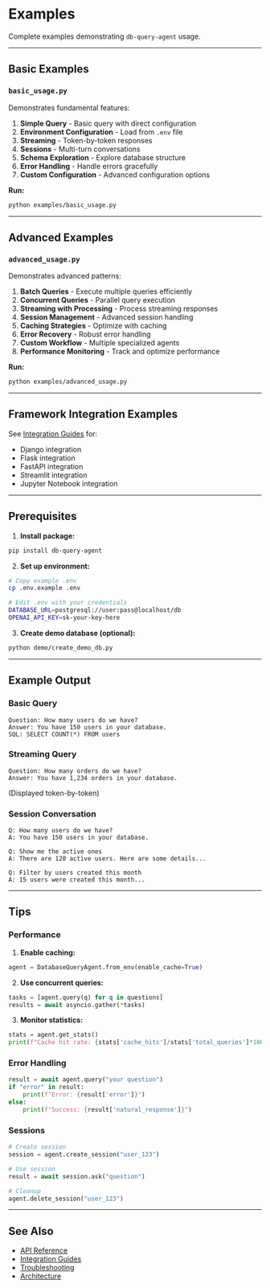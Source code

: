 # Examples

Complete examples demonstrating `db-query-agent` usage.

---

## Basic Examples

### `basic_usage.py`

Demonstrates fundamental features:

1. **Simple Query** - Basic query with direct configuration
2. **Environment Configuration** - Load from `.env` file
3. **Streaming** - Token-by-token responses
4. **Sessions** - Multi-turn conversations
5. **Schema Exploration** - Explore database structure
6. **Error Handling** - Handle errors gracefully
7. **Custom Configuration** - Advanced configuration options

**Run:**
```bash
python examples/basic_usage.py
```

---

## Advanced Examples

### `advanced_usage.py`

Demonstrates advanced patterns:

1. **Batch Queries** - Execute multiple queries efficiently
2. **Concurrent Queries** - Parallel query execution
3. **Streaming with Processing** - Process streaming responses
4. **Session Management** - Advanced session handling
5. **Caching Strategies** - Optimize with caching
6. **Error Recovery** - Robust error handling
7. **Custom Workflow** - Multiple specialized agents
8. **Performance Monitoring** - Track and optimize performance

**Run:**
```bash
python examples/advanced_usage.py
```

---

## Framework Integration Examples

See [Integration Guides](../docs/INTEGRATION_GUIDES.md) for:

- Django integration
- Flask integration
- FastAPI integration
- Streamlit integration
- Jupyter Notebook integration

---

## Prerequisites

1. **Install package:**
```bash
pip install db-query-agent
```

2. **Set up environment:**
```bash
# Copy example .env
cp .env.example .env

# Edit .env with your credentials
DATABASE_URL=postgresql://user:pass@localhost/db
OPENAI_API_KEY=sk-your-key-here
```

3. **Create demo database (optional):**
```bash
python demo/create_demo_db.py
```

---

## Example Output

### Basic Query
```
Question: How many users do we have?
Answer: You have 150 users in your database.
SQL: SELECT COUNT(*) FROM users
```

### Streaming Query
```
Question: How many orders do we have?
Answer: You have 1,234 orders in your database.
```
(Displayed token-by-token)

### Session Conversation
```
Q: How many users do we have?
A: You have 150 users in your database.

Q: Show me the active ones
A: There are 120 active users. Here are some details...

Q: Filter by users created this month
A: 15 users were created this month...
```

---

## Tips

### Performance

1. **Enable caching:**
```python
agent = DatabaseQueryAgent.from_env(enable_cache=True)
```

2. **Use concurrent queries:**
```python
tasks = [agent.query(q) for q in questions]
results = await asyncio.gather(*tasks)
```

3. **Monitor statistics:**
```python
stats = agent.get_stats()
print(f"Cache hit rate: {stats['cache_hits']/stats['total_queries']*100:.1f}%")
```

### Error Handling

```python
result = await agent.query("your question")
if "error" in result:
    print(f"Error: {result['error']}")
else:
    print(f"Success: {result['natural_response']}")
```

### Sessions

```python
# Create session
session = agent.create_session("user_123")

# Use session
result = await session.ask("question")

# Cleanup
agent.delete_session("user_123")
```

---

## See Also

- [API Reference](../docs/API_REFERENCE.md)
- [Integration Guides](../docs/INTEGRATION_GUIDES.md)
- [Troubleshooting](../docs/TROUBLESHOOTING.md)
- [Architecture](../docs/ARCHITECTURE.md)
